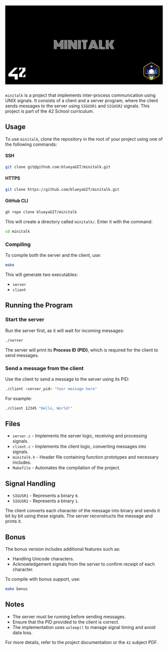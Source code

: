 <a href="https://github.com/blueyaGIT/minitalk"><img src="https://github.com/blueyaGIT/blueyaGIT/blob/b34a5a4e10b9019609659eaa0541a4325db88ca5/covers/cover-minitalk-bonus.png"></a>
###

`minitalk` is a project that implements inter-process communication using UNIX signals. It consists of a client and a server program, where the client sends messages to the server using `SIGUSR1` and `SIGUSR2` signals. This project is part of the 42 School curriculum.

## Usage

To use `minitalk`, clone the repository in the root of your project using one of the following commands:

#### SSH
```bash
git clone git@github.com:blueyaGIT/minitalk.git
```
#### HTTPS
```bash
git clone https://github.com/blueyaGIT/minitalk.git
```
#### GitHub CLI
```bash
gh repo clone blueyaGIT/minitalk
```
This will create a directory called `minitalk/`. Enter it with the command:

```bash
cd minitalk
```

### Compiling

To compile both the server and the client, use:

```bash
make
```

This will generate two executables:
- `server`
- `client`

## Running the Program

### Start the server
Run the server first, as it will wait for incoming messages:

```bash
./server
```
The server will print its **Process ID (PID)**, which is required for the client to send messages.

### Send a message from the client
Use the client to send a message to the server using its PID:

```bash
./client <server_pid> "Your message here"
```
For example:

```bash
./client 12345 "Hello, World!"
```

## Files

- `server.c` - Implements the server logic, receiving and processing signals.
- `client.c` - Implements the client logic, converting messages into signals.
- `minitalk.h` - Header file containing function prototypes and necessary includes.
- `Makefile` - Automates the compilation of the project.

## Signal Handling

- `SIGUSR1` - Represents a binary `0`.
- `SIGUSR2` - Represents a binary `1`.

The client converts each character of the message into binary and sends it bit by bit using these signals. The server reconstructs the message and prints it.

## Bonus

The bonus version includes additional features such as:
- Handling Unicode characters.
- Acknowledgement signals from the server to confirm receipt of each character.

To compile with bonus support, use:

```bash
make bonus
```

## Notes

- The server must be running before sending messages.
- Ensure that the PID provided to the client is correct.
- The implementation uses `usleep()` to manage signal timing and avoid data loss.

For more details, refer to the project documentation or the `42` subject PDF.